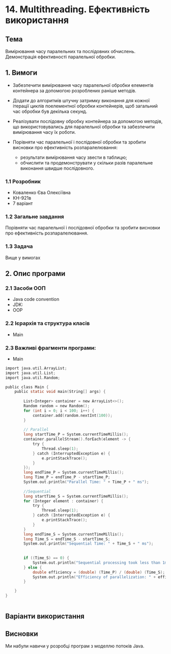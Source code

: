 # 14. Multithreading. Ефективність використання
## Тема
Вимірювання часу паралельних та послідовних обчислень.
Демонстрація ефективності паралельної обробки.
## 1. Вимоги
* Забезпечити вимірювання часу паралельної обробки елементів контейнера за допомогою розроблених раніше методів.

* Додати до алгоритмів штучну затримку виконання для кожної ітерації циклів поелементної обробки контейнерів, щоб загальний час обробки був декілька секунд.

* Реалізувати послідовну обробку контейнера за допомогою методів, що використовувались для паралельної обробки та забезпечити вимірювання часу їх роботи.

* Порівняти час паралельної і послідовної обробки та зробити висновки про ефективність розпаралелювання:

  * результати вимірювання часу звести в таблицю;
  * обчислити та продемонструвати у скільки разів паралельне виконання швидше послідовного.
### 1.1 Розробник
* Коваленко Єва Олексіївна
* КН-921в
* 7 варіант
### 1.2 Загальне завдання
Порівняти час паралельної і послідовної обробки та зробити висновки про ефективність розпаралелювання.
### 1.3 Задача
Вище у вимогах
## 2. Опис програми
### 2.1 Засоби ООП
* Java code convention
* JDK:
* OOP
### 2.2 Ієрархія та структура класів
* Main
### 2.3 Важливі фрагменти програми:
* Main

```c
import java.util.ArrayList;
import java.util.List;
import java.util.Random;

public class Main {
    public static void main(String[] args) {
    	
		List<Integer> container = new ArrayList<>();
        Random random = new Random();
        for (int i = 0; i < 100; i++) {
            container.add(random.nextInt(100));
        }
        
        // Parallel
        long startTime_P = System.currentTimeMillis();
        container.parallelStream().forEach(element -> {
            try {
                Thread.sleep(1);
            } catch (InterruptedException e) {
                e.printStackTrace();
            }
        });
        long endTime_P = System.currentTimeMillis();
        long Time_P = endTime_P - startTime_P;
        System.out.println("Parallel Time: " + Time_P + " ms");
        
        //Sequential
        long startTime_S = System.currentTimeMillis();
        for (Integer element : container) {
            try {
                Thread.sleep(1);
            } catch (InterruptedException e) {
                e.printStackTrace();
            }
        }
        long endTime_S = System.currentTimeMillis();
        long Time_S = endTime_S - startTime_S;
        System.out.println("Sequential Time: " + Time_S + " ms");
        
        
        if ((Time_S) == 0) {
            System.out.println("Sequential processing took less than 1ms, so parallelization efficiency cannot be calculated.");
        } else {
            double efficiency = (double) (Time_P) / (double) (Time_S);
            System.out.println("Efficiency of parallelization: " + efficiency + " times faster than sequential processing.");
        }

    }
}
		
```
## Варіанти використання
## Висновки
Ми набули навичи у розробці програм з моделлю потоків Java.
